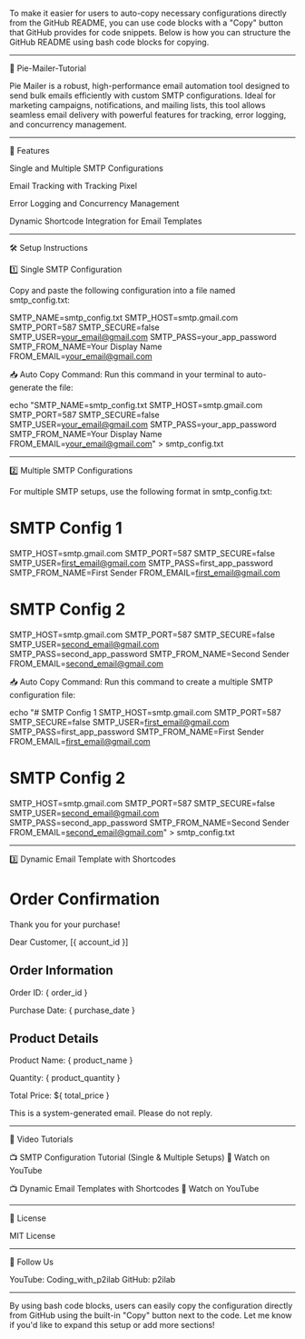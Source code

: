 To make it easier for users to auto-copy necessary configurations directly from the GitHub README, you can use code blocks with a "Copy" button that GitHub provides for code snippets. Below is how you can structure the GitHub README using bash code blocks for copying.


---

📧 Pie-Mailer-Tutorial

Pie Mailer is a robust, high-performance email automation tool designed to send bulk emails efficiently with custom SMTP configurations. Ideal for marketing campaigns, notifications, and mailing lists, this tool allows seamless email delivery with powerful features for tracking, error logging, and concurrency management.


---

🚀 Features

Single and Multiple SMTP Configurations

Email Tracking with Tracking Pixel

Error Logging and Concurrency Management

Dynamic Shortcode Integration for Email Templates



---

🛠️ Setup Instructions

1️⃣ Single SMTP Configuration

Copy and paste the following configuration into a file named smtp_config.txt:

SMTP_NAME=smtp_config.txt
SMTP_HOST=smtp.gmail.com
SMTP_PORT=587
SMTP_SECURE=false
SMTP_USER=your_email@gmail.com
SMTP_PASS=your_app_password
SMTP_FROM_NAME=Your Display Name
FROM_EMAIL=your_email@gmail.com

📥 Auto Copy Command:
Run this command in your terminal to auto-generate the file:

echo "SMTP_NAME=smtp_config.txt
SMTP_HOST=smtp.gmail.com
SMTP_PORT=587
SMTP_SECURE=false
SMTP_USER=your_email@gmail.com
SMTP_PASS=your_app_password
SMTP_FROM_NAME=Your Display Name
FROM_EMAIL=your_email@gmail.com" > smtp_config.txt


---

2️⃣ Multiple SMTP Configurations

For multiple SMTP setups, use the following format in smtp_config.txt:

# SMTP Config 1
SMTP_HOST=smtp.gmail.com
SMTP_PORT=587
SMTP_SECURE=false
SMTP_USER=first_email@gmail.com
SMTP_PASS=first_app_password
SMTP_FROM_NAME=First Sender
FROM_EMAIL=first_email@gmail.com

# SMTP Config 2
SMTP_HOST=smtp.gmail.com
SMTP_PORT=587
SMTP_SECURE=false
SMTP_USER=second_email@gmail.com
SMTP_PASS=second_app_password
SMTP_FROM_NAME=Second Sender
FROM_EMAIL=second_email@gmail.com

📥 Auto Copy Command:
Run this command to create a multiple SMTP configuration file:

echo "# SMTP Config 1
SMTP_HOST=smtp.gmail.com
SMTP_PORT=587
SMTP_SECURE=false
SMTP_USER=first_email@gmail.com
SMTP_PASS=first_app_password
SMTP_FROM_NAME=First Sender
FROM_EMAIL=first_email@gmail.com

# SMTP Config 2
SMTP_HOST=smtp.gmail.com
SMTP_PORT=587
SMTP_SECURE=false
SMTP_USER=second_email@gmail.com
SMTP_PASS=second_app_password
SMTP_FROM_NAME=Second Sender
FROM_EMAIL=second_email@gmail.com" > smtp_config.txt


---

3️⃣ Dynamic Email Template with Shortcodes

<!DOCTYPE html>
<html lang="en">
<head>
  <meta charset="UTF-8">
  <meta name="viewport" content="width=device-width, initial-scale=1.0">
  <title>Order Confirmation</title>
</head>
<body>
  <h1>Order Confirmation</h1>
  <p>Thank you for your purchase!</p>

  <p>Dear Customer, [{ account_id }]</p>

  <h2>Order Information</h2>
  <p>Order ID: { order_id }</p>
  <p>Purchase Date: { purchase_date }</p>

  <h2>Product Details</h2>
  <p>Product Name: { product_name }</p>
  <p>Quantity: { product_quantity }</p>
  <p>Total Price: ${ total_price }</p>

  <footer>
    <p>This is a system-generated email. Please do not reply.</p>
  </footer>
</body>
</html>


---

🎥 Video Tutorials

📺 SMTP Configuration Tutorial (Single & Multiple Setups)
🔗 Watch on YouTube

📺 Dynamic Email Templates with Shortcodes
🔗 Watch on YouTube


---

📄 License

MIT License


---

🔗 Follow Us

YouTube: Coding_with_p2ilab
GitHub: p2ilab


---

By using bash code blocks, users can easily copy the configuration directly from GitHub using the built-in "Copy" button next to the code. Let me know if you'd like to expand this setup or add more sections!

